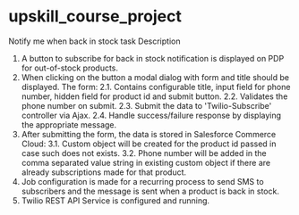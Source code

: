 # upskill_course_project
Notify me when back in stock task
Description
1. A button to subscribe for back in stock notification is displayed
on PDP for out-of-stock products.
2. When clicking on the button a modal dialog with form and title
should be displayed. The form:
2.1. Contains configurable title, input field for phone number, hidden
field for product id and submit button.
2.2. Validates the phone number on submit.
2.3. Submit the data to 'Twilio-Subscribe' controller via Ajax.
2.4. Handle success/failure response by displaying the appropriate
message.
3. After submitting the form, the data is stored in Salesforce
Commerce Cloud:
3.1. Custom object will be created for the product id passed in case
such does not exists.
3.2. Phone number will be added in the comma separated value string in
existing custom object if there are already subscriptions made for
that product.
4. Job configuration is made for a recurring process to send SMS to
subscribers and the message is sent when a product is back in stock.
5. Twilio REST API Service is configured and running.
